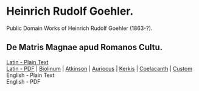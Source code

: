 # Heinrich Rudolf Goehler.

Public Domain Works of Heinrich Rudolf Goehler (1863-?).

## De Matris Magnae apud Romanos Cultu.

[Latin - Plain Text](de-matris-magnae/full-text-latin.md)  
[Latin - PDF](https://cdn.solaranamnesis.com/Goehler/goehler_matris_magnae_1886_latin.pdf) | [Biolinum](https://cdn.solaranamnesis.com/Goehler/goehler_matris_magnae_1886_latin_biolinum.pdf) | [Atkinson](https://cdn.solaranamnesis.com/Goehler/goehler_matris_magnae_1886_latin_atkinson.pdf) | [Auriocus](https://cdn.solaranamnesis.com/Goehler/goehler_matris_magnae_1886_latin_aurical.pdf) | [Kerkis](https://cdn.solaranamnesis.com/Goehler/goehler_matris_magnae_1886_latin_kerkis.pdf) | [Coelacanth](https://cdn.solaranamnesis.com/Goehler/goehler_matris_magnae_1886_latin_coelacanth.pdf) | [Custom](https://cdn.solaranamnesis.com/Goehler/goehler_matris_magnae_1886_latin_custom.pdf)  
English - Plain Text  
English - PDF  
